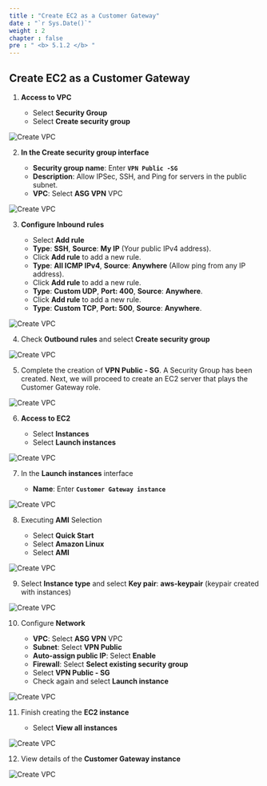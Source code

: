 ```yaml
---
title : "Create EC2 as a Customer Gateway"
date : "`r Sys.Date()`"
weight : 2
chapter : false
pre : " <b> 5.1.2 </b> "
---
```

## Create EC2 as a Customer Gateway

1. **Access to VPC**

   - Select **Security Group**
   - Select **Create security group**

![Create VPC](/images/5-SitetositeVPN-update/1-Create-environment/2-EC2/EC2-1.png?featherlight=false&width=60pc)

2. **In the Create security group interface**

   - **Security group name**: Enter **`VPN Public -SG`**
   - **Description**: Allow IPSec, SSH, and Ping for servers in the public subnet.
   - **VPC**: Select **ASG VPN** VPC

![Create VPC](/images/5-SitetositeVPN-update/1-Create-environment/2-EC2/EC2-2.png?featherlight=false&width=60pc)

3. **Configure Inbound rules**

   - Select **Add rule**
   - **Type**: **SSH**, **Source**: **My IP** (Your public IPv4 address).
   - Click **Add rule** to add a new rule.
   - **Type**: **All ICMP IPv4**, **Source**: **Anywhere** (Allow ping from any IP address).
   - Click **Add rule** to add a new rule.
   - **Type**: **Custom UDP**, **Port: 400**, **Source**: **Anywhere**.
   - Click **Add rule** to add a new rule.
   - **Type**: **Custom TCP**, **Port: 500**, **Source**: **Anywhere**.

![Create VPC](/images/5-SitetositeVPN-update/1-Create-environment/2-EC2/EC2-3.png?featherlight=false&width=60pc)

4. Check **Outbound rules** and select **Create security group**

![Create VPC](/images/5-SitetositeVPN-update/1-Create-environment/2-EC2/EC2-4.png?featherlight=false&width=60pc)

5. Complete the creation of **VPN Public - SG**. A Security Group has been created. Next, we will proceed to create an EC2 server that plays the Customer Gateway role.

![Create VPC](/images/5-SitetositeVPN-update/1-Create-environment/2-EC2/EC2-5.png?featherlight=false&width=60pc)

6. **Access to EC2**

   - Select **Instances**
   - Select **Launch instances**

![Create VPC](/images/5-SitetositeVPN-update/1-Create-environment/2-EC2/EC2-6.png?featherlight=false&width=60pc)

7. In the **Launch instances** interface

   - **Name**: Enter **`Customer Gateway instance`**

![Create VPC](/images/5-SitetositeVPN-update/1-Create-environment/2-EC2/EC2-7.png?featherlight=false&width=60pc)

8. Executing **AMI** Selection

   - Select **Quick Start**
   - Select **Amazon Linux**
   - Select **AMI**

![Create VPC](/images/5-SitetositeVPN-update/1-Create-environment/2-EC2/EC2-8.png?featherlight=false&width=60pc)

9. Select **Instance type** and select **Key pair**: **aws-keypair** (keypair created with instances)

![Create VPC](/images/5-SitetositeVPN-update/1-Create-environment/2-EC2/EC2-9.png?featherlight=false&width=60pc)

10. Configure **Network**

    - **VPC**: Select **ASG VPN** VPC
    - **Subnet**: Select **VPN Public**
    - **Auto-assign public IP**: Select **Enable**
    - **Firewall**: Select **Select existing security group**
    - Select **VPN Public - SG**
    - Check again and select **Launch instance**

![Create VPC](/images/5-SitetositeVPN-update/1-Create-environment/2-EC2/EC2-10.png?featherlight=false&width=60pc)

11. Finish creating the **EC2 instance**

    - Select **View all instances**

![Create VPC](/images/5-SitetositeVPN-update/1-Create-environment/2-EC2/EC2-11.png?featherlight=false&width=60pc)

12. View details of the **Customer Gateway instance**

![Create VPC](/images/5-SitetositeVPN-update/1-Create-environment/2-EC2/EC2-12.png?featherlight=false&width=60pc)
